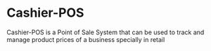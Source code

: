# Cashier-POS
Cashier-POS is a Point of Sale System that can be used to track and manage product prices of a business specially in retail
